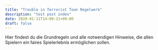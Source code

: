 ```yaml
---
title: "Trouble in Terrorist Town Regelwerk"
description: "test post index"
date: 2020-01-11T14:09:21+09:00
draft: false
---
```


Hier findest du die Grundregeln und alle notwendigen Hinweise, die allen Spielern ein faires Spielerlebnis ermöglichen sollen.